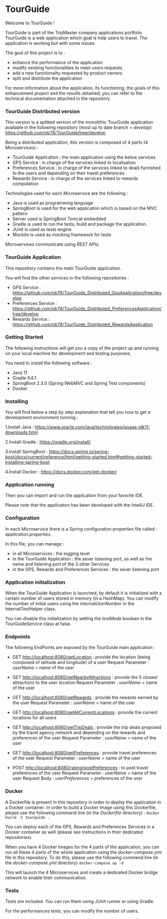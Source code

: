 # TourGuide
Welcome to TourGuide !

TourGuide is part of the TripMaster company applications portfolio
TourGuide is a web application which goal is help users to travel.
The application is working but with some issues.

The goal of this project is to : 
- enhance the performance of the application
- modify existing functionalities to meet users requests
- add a new functionality requested by product owners
- split and distribute the application 

For more information about the application, its functioning, the goals of this enhancement project and the results obtained, you can refer to the technical documentation attached in the repository.


### TourGuide Distributed version

This version is a splitted version of the monolithic TourGuide application available in the following repository (most up to date branch = *develop*):
<https://github.com/ob78/TourGuide/tree/develop>

Being a distributed application, this version is composed of 4 parts (4 Microservices) :
- TourGuide Application : the main application using the below services 
- GPS Service : in charge of the services linked to localisation
- Preferences Service : in charge of the services linked to deals furnished to the users and depending on their travel preferences 
- Rewards Service : in charge of the services linked to rewards computation

Technologies used for each Microservice are the following :
- Java is used as programming language
- SpringBoot is used for the web application which is based on the MVC pattern
- Server used is SpringBoot Tomcat embedded
- Gradle is used to run the tests, build and package the application.
- JUnit is used as tests engine
- Mockito is used as mocking framework for tests

Microservices communicate using REST APIs.

### TourGuide Application

This repository contains the main TourGuide application.

You will find the other services in the following repositories :
- GPS Service : <https://github.com/ob78/TourGuide_Distributed_GpsApplication/tree/develop>
- Preferences Service : <https://github.com/ob78/TourGuide_Distributed_PreferencesApplication/tree/develop>
- Rewards Service : <https://github.com/ob78/TourGuide_Distributed_RewardsApplication>

### Getting Started

The following instructions will get you a copy of the project up and running on your local machine for development and testing purposes.

You need to install the following software :

- Java 11
- Gradle 6.6.1
- SpringBoot 2.3.0 (Spring WebMVC and Spring Test components)
- Docker

### Installing

You will find below a step by step explanation that tell you how to get a development environment running :

1.Install Java :
<https://www.oracle.com/java/technologies/javase-jdk11-downloads.html>

2.Install Gradle :
<https://gradle.org/install/>

3.Install SpringBoot :
<https://docs.spring.io/spring-boot/docs/current/reference/html/getting-started.html#getting-started-installing-spring-boot>

4.Install Docker :
<https://docs.docker.com/get-docker/>

### Application running

Then you can import and run the application from your favorite IDE.

Please note that the application has been developed with the IntelliJ IDE.

### Configuration

In each Microservice there is a Spring configuration properties file called : *application.properties*.

In this file, you can manage :
- in all Microservices : the logging level 
- in the TourGuide Application : the sever listening port, as well as the name and listening port of the 3 other Services
- in the GPS, Rewards and Preferences Services : the sever listening port

### Application initialization

When the TourGuide Application is launched, by default it is initialized with a certain number of users stored in memory (in a HashMap).
You can modify the number of initial users using the *internalUserNumber* in the InternalTestHelper class.

You can disable this initialization by setting the *testMode* boolean in the TourGuideService class at false. 


### Endpoints

The following EndPoints are exposed by the TourGuide main application :

- GET  <http://localhost:8080/getLocation> : provide the location (being composed of latitude and longitude) of a user
Request Parameter : *userName* = name of the user 

- GET  <http://localhost:8080/getNearbyAttractions> : provide the 5 closest attractions to the user location
Request Parameter : *userName* = name of the user 

- GET  <http://localhost:8080/getRewards> : provide the rewards earned by the user
Request Parameter : *userName* = name of the user 

- GET  <http://localhost:8080/getAllCurrentLocations> : provide the current locations for all users

- GET  <http://localhost:8080/getTripDeals> : provide the trip deals proposed by the travel agency network and depending on the rewards and preferences of the user
Request Parameter : *userName* = name of the user 

- GET  <http://localhost:8080/getPreferences> : provide travel preferences of the user
Request Parameter : *userName* = name of the user 

- POST <http://localhost:8080/rating/postPreferences> : to post travel preferences of the user
Request Parameter : *userName* = name of the user 
Request Body : *userPreferences* = preferences of the user

### Docker 

A Dockerfile is present in this repository in order to deploy the application in a Docker container.
In order to build a Docker Image using this Dockerfile, please use the following command line (in the *Dockerfile* directory) :
`docker build -t tourguide .`

You can deploy each of the GPS, Rewards and Preferences Services in a Docker container as well (please see instructions in their dedicated repositories).

When you have 4 Docker Images for the 4 parts of the application, you can run all these 4 parts of the whole application using the *docker-compose.yml* file in this repository.
To do this, please use the following commend line (in the *docker-compose.yml* directory)
`docker-compose up -d`
 
This will launch the 4 Microservices and create a dedicated Docker bridge network to enable their communication. 
 
### Tests

Tests are included. You can run them using JUnit runner or using Gradle.

For the performances tests, you can modify the number of users.
